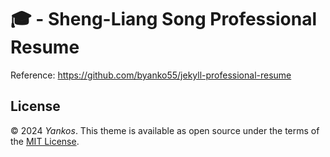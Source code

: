 # 🎓 - Sheng-Liang Song Professional Resume

Reference: https://github.com/byanko55/jekyll-professional-resume

## License
© 2024 *Yankos*. This theme is available as open source under the terms of the [MIT License](https://opensource.org/license/mit/).
